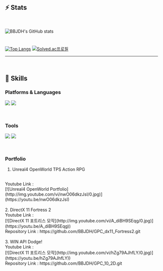   
## ⚡ Stats
<br/>

![BBJDH's GitHub stats](https://github-readme-stats.vercel.app/api?username=BBJDH&theme=vue-dark&show_icons=true&?count_private=true&?include_all_commits=true)

#
  
[![Top Langs](https://github-readme-stats.vercel.app/api/top-langs/?username=BBJDH&layout=compact&theme=vue-dark)](https://github.com/BBJDH) [![Solved.ac프로필](http://mazassumnida.wtf/api/v2/generate_badge?boj=ekffjaos553)](https://solved.ac/ekffjaos553)
  
</div>


<hr>
<br/>


## 💪 Skills 
### Platforms & Languages
<p>
<img src="https://img.shields.io/badge/C-A8B9CC?style=flat-square&logo=C&logoColor=white"/> <img src="https://img.shields.io/badge/C++-00599C?style=flat-square&logo=Cplusplus&logoColor=white"/> 
</p>

<br/>

### Tools
<p>
<img src="https://img.shields.io/badge/UnrealEngine-0E1128?style=flat-square&logo=UnrealEngine&logoColor=white"/> 
<img src="https://img.shields.io/badge/DirectX11-5E5E5E?style=flat-square&logo=Microsoft&logoColor=white"/>
</p>

<br/>

### Portfolio

1. Unreal4 OpenWorld TPS Action RPG 
<br/>
Youtube Link : <br/>
  [![Unreal4 OpenWorld Portfolio](http://img.youtube.com/vi/nwO06dkzJsI/0.jpg)](https://youtu.be/nwO06dkzJsI) 
 <br/><br/>
2. DirectX 11 Fortress 2
<br/>
Youtube Link : <br/>
    [![DirectX 11 포트리스 모작](http://img.youtube.com/vi/A_diBH9SEqg/0.jpg)](https://youtu.be/A_diBH9SEqg)) 
<br/>
Repository Link : https://github.com/BBJDH/GPC_dx11_Fortress2.git
<br/><br/>
3. WIN API Dodge!
<br/>
Youtube Link : <br/>
    [![DirectX 11 포트리스 모작](http://img.youtube.com/vi/hZg79AJhfLY/0.jpg)](https://youtu.be/hZg79AJhfLY)) 
<br/>
Repository Link : https://github.com/BBJDH/GPC_10_2D.git


<br/>


<div align=center>
